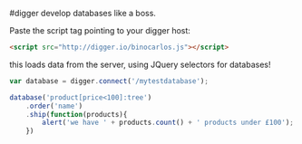 #digger
develop databases like a boss.

Paste the script tag pointing to your digger host:
```html
<script src="http://digger.io/binocarlos.js"></script>
```

this loads data from the server, using JQuery selectors for databases!
```js
var database = digger.connect('/mytestdatabase');

database('product[price<100]:tree')
	.order('name')
	.ship(function(products){
		alert('we have ' + products.count() + ' products under £100');
	})
```